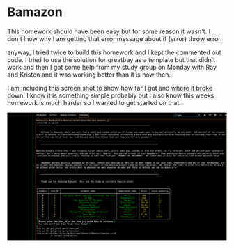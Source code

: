 # Bamazon

This homework should have been easy but for some reason it wasn't.  I don't lnow why I am getting that error message about if (error) throw error.

anyway, I tried twice to build this homework and I kept the commented out code.  I tried to use the solution for greatbay as a template but that didn't work and then I got some help from my study group on Monday with Ray and Kristen and it was working better than it is now then.

I am including this screen shot to show how far I got and where it broke down.  I know it is something simple probably but I also know this weeks homework is much harder so I wanted to get started on that.

![Image of Bamazon](images/bamazon.jpg)
